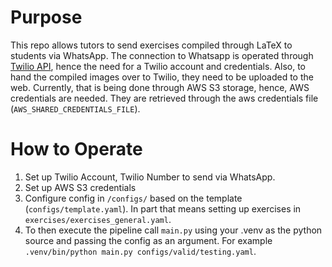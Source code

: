 # Purpose
This repo allows tutors to send exercises compiled through LaTeX to students via WhatsApp.
The connection to Whatsapp is operated through [Twilio API](https://www.twilio.com/docs/iam/test-credentials#maincontent), hence the need for a Twilio account and credentials.
Also, to hand the compiled images over to Twilio, they need to be uploaded to the web.
Currently, that is being done through AWS S3 storage, hence, AWS credentials are needed. They are retrieved through the aws credentials file (`AWS_SHARED_CREDENTIALS_FILE`).

# How to Operate
1. Set up Twilio Account, Twilio Number to send via WhatsApp.
2. Set up AWS S3 credentials
3. Configure config in `/configs/` based on the template (`configs/template.yaml`). In part that means setting up exercises in `exercises/exercises_general.yaml`.
4. To then execute the pipeline call `main.py` using your .venv as the python source and passing the config as an argument. For example `.venv/bin/python main.py configs/valid/testing.yaml`.
